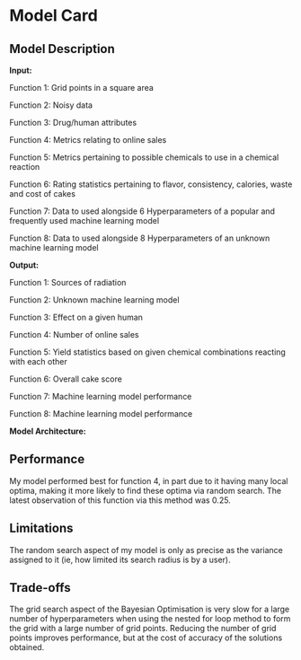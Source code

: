 # Model Card

## Model Description

**Input:**

Function 1: Grid points in a square area

Function 2: Noisy data

Function 3: Drug/human attributes

Function 4: Metrics relating to online sales

Function 5: Metrics pertaining to possible chemicals to use in a chemical reaction

Function 6: Rating statistics pertaining to flavor, consistency, calories, waste and cost of cakes

Function 7: Data to used alongside 6 Hyperparameters of a popular and frequently used machine learning model

Function 8: Data to used alongside 8 Hyperparameters of an unknown machine learning model

**Output:**

Function 1: Sources of radiation

Function 2: Unknown machine learning model

Function 3: Effect on a given human

Function 4: Number of online sales

Function 5: Yield statistics based on given chemical combinations reacting with each other

Function 6: Overall cake score

Function 7: Machine learning model performance

Function 8: Machine learning model performance

**Model Architecture:**

## Performance

My model performed best for function 4, in part due to it having many local optima, making it more likely to find these optima via random search. The latest observation of this function via this method was 0.25.

## Limitations

The random search aspect of my model is only as precise as the variance assigned to it (ie, how limited its search radius is by a user).

## Trade-offs

The grid search aspect of the Bayesian Optimisation is very slow for a large number of hyperparameters when using the nested for loop method to form the grid with a large number of grid points. Reducing the number of grid points improves performance, but at the cost of accuracy of the solutions obtained.
